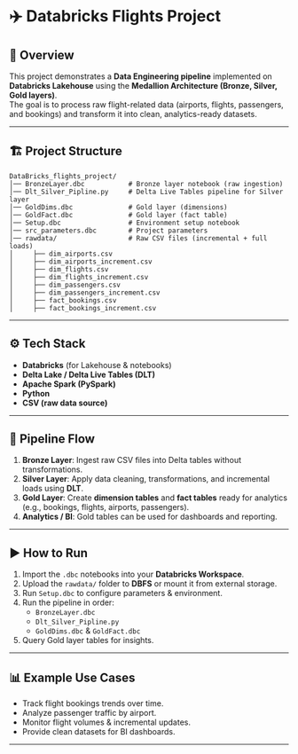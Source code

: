 # ✈️ Databricks Flights Project

## 📌 Overview
This project demonstrates a **Data Engineering pipeline** implemented on **Databricks Lakehouse** using the **Medallion Architecture (Bronze, Silver, Gold layers)**.  
The goal is to process raw flight-related data (airports, flights, passengers, and bookings) and transform it into clean, analytics-ready datasets.

---

## 🏗️ Project Structure
```
DataBricks_flights_project/
│── BronzeLayer.dbc           # Bronze layer notebook (raw ingestion)
│── Dlt_Silver_Pipline.py     # Delta Live Tables pipeline for Silver layer
│── GoldDims.dbc              # Gold layer (dimensions)
│── GoldFact.dbc              # Gold layer (fact table)
│── Setup.dbc                 # Environment setup notebook
│── src_parameters.dbc        # Project parameters
│── rawdata/                  # Raw CSV files (incremental + full loads)
│     ├── dim_airports.csv
│     ├── dim_airports_increment.csv
│     ├── dim_flights.csv
│     ├── dim_flights_increment.csv
│     ├── dim_passengers.csv
│     ├── dim_passengers_increment.csv
│     ├── fact_bookings.csv
│     ├── fact_bookings_increment.csv
```

---

## ⚙️ Tech Stack
- **Databricks** (for Lakehouse & notebooks)
- **Delta Lake / Delta Live Tables (DLT)**
- **Apache Spark (PySpark)**
- **Python**
- **CSV (raw data source)**

---

## 🚀 Pipeline Flow
1. **Bronze Layer**: Ingest raw CSV files into Delta tables without transformations.
2. **Silver Layer**: Apply data cleaning, transformations, and incremental loads using **DLT**.
3. **Gold Layer**: Create **dimension tables** and **fact tables** ready for analytics (e.g., bookings, flights, airports, passengers).
4. **Analytics / BI**: Gold tables can be used for dashboards and reporting.

---

## ▶️ How to Run
1. Import the `.dbc` notebooks into your **Databricks Workspace**.
2. Upload the `rawdata/` folder to **DBFS** or mount it from external storage.
3. Run `Setup.dbc` to configure parameters & environment.
4. Run the pipeline in order:
   - `BronzeLayer.dbc`
   - `Dlt_Silver_Pipline.py`
   - `GoldDims.dbc` & `GoldFact.dbc`
5. Query Gold layer tables for insights.

---

## 📊 Example Use Cases
- Track flight bookings trends over time.
- Analyze passenger traffic by airport.
- Monitor flight volumes & incremental updates.
- Provide clean datasets for BI dashboards.

---


